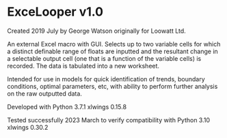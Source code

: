# ExceLooper v1.0

Created 2019 July by George Watson originally for Loowatt Ltd.

An external Excel macro with GUI. Selects up to two variable cells for which a distinct definable range of floats are inputted and the resultant change in a selectable output cell (one that is a function of the variable cells) is recorded. The data is tabulated into a new worksheet. 

Intended for use in models for quick identification of trends, boundary conditions, optimal parameters, etc, with ability to perform further analysis on the raw outputted data.

Developed with
Python 3.7.1
xlwings 0.15.8

Tested successfully 2023 March to verify compatibility with
Python 3.10
xlwings 0.30.2

